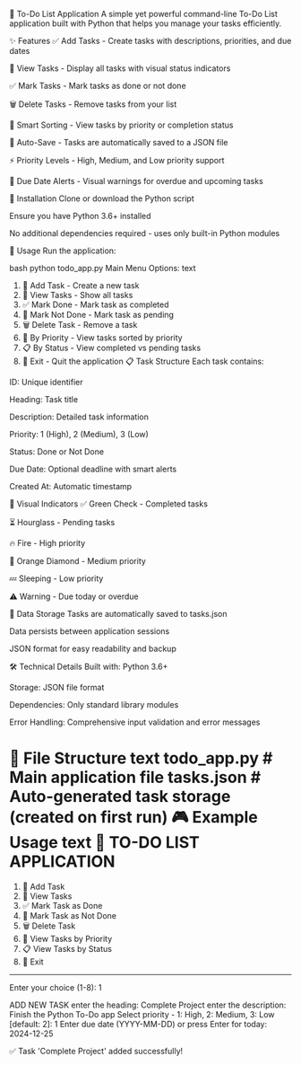 📝 To-Do List Application
A simple yet powerful command-line To-Do List application built with Python that helps you manage your tasks efficiently.

✨ Features
✅ Add Tasks - Create tasks with descriptions, priorities, and due dates

👀 View Tasks - Display all tasks with visual status indicators

✅ Mark Tasks - Mark tasks as done or not done

🗑️ Delete Tasks - Remove tasks from your list

📅 Smart Sorting - View tasks by priority or completion status

💾 Auto-Save - Tasks are automatically saved to a JSON file

⚡ Priority Levels - High, Medium, and Low priority support

🔔 Due Date Alerts - Visual warnings for overdue and upcoming tasks

🚀 Installation
Clone or download the Python script

Ensure you have Python 3.6+ installed

No additional dependencies required - uses only built-in Python modules

🎯 Usage
Run the application:

bash
python todo_app.py
Main Menu Options:
text
1. 📝 Add Task      - Create a new task
2. 👀 View Tasks    - Show all tasks
3. ✅ Mark Done     - Mark task as completed
4. 🔄 Mark Not Done - Mark task as pending
5. 🗑️ Delete Task   - Remove a task
6. 📅 By Priority   - View tasks sorted by priority
7. 📋 By Status     - View completed vs pending tasks
8. 🚪 Exit         - Quit the application
📋 Task Structure
Each task contains:

ID: Unique identifier

Heading: Task title

Description: Detailed task information

Priority: 1 (High), 2 (Medium), 3 (Low)

Status: Done or Not Done

Due Date: Optional deadline with smart alerts

Created At: Automatic timestamp

🎨 Visual Indicators
✅ Green Check - Completed tasks

⏳ Hourglass - Pending tasks

🔥 Fire - High priority

🔶 Orange Diamond - Medium priority

💤 Sleeping - Low priority

⚠️ Warning - Due today or overdue

💾 Data Storage
Tasks are automatically saved to tasks.json

Data persists between application sessions

JSON format for easy readability and backup

🛠️ Technical Details
Built with: Python 3.6+

Storage: JSON file format

Dependencies: Only standard library modules

Error Handling: Comprehensive input validation and error messages

📁 File Structure
text
todo_app.py          # Main application file
tasks.json           # Auto-generated task storage (created on first run)
🎮 Example Usage
text
🎯 TO-DO LIST APPLICATION
==================================================
1. 📝 Add Task
2. 👀 View Tasks
3. ✅ Mark Task as Done
4. 🔄 Mark Task as Not Done
5. 🗑️ Delete Task
6. 📅 View Tasks by Priority
7. 📋 View Tasks by Status
8. 🚪 Exit
--------------------------------------------------

Enter your choice (1-8): 1

ADD NEW TASK
enter the heading: Complete Project
enter the description: Finish the Python To-Do app
Select priority - 1: High, 2: Medium, 3: Low [default: 2]: 1
Enter due date (YYYY-MM-DD) or press Enter for today: 2024-12-25

✅ Task 'Complete Project' added successfully!
